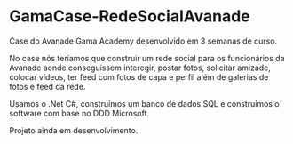 # GamaCase-RedeSocialAvanade

Case do Avanade Gama Academy desenvolvido em 3 semanas de curso.

No case nós teríamos que construir um rede social para os funcionários da Avanade aonde conseguissem interegir, postar fotos, solicitar amizade, colocar vídeos, ter feed com fotos de capa e perfil além de galerias de fotos e feed da rede.

Usamos o .Net C#, construímos um banco de dados SQL e construímos o software com base no DDD Microsoft.

Projeto ainda em desenvolvimento.
